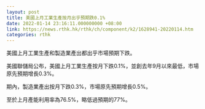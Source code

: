 ```yaml
---
layout: post
title: 美國上月工業生產按月出乎預期跌0.1%
date: 2022-01-14 23:16:11.000000000 +08:00
link: https://news.rthk.hk/rthk/ch/component/k2/1628941-20220114.htm
categories: rthk
---
```


美國上月工業生產和製造業產出都出乎市場預期下跌。

美國聯儲局公布，美國上月工業生產按月下跌0.1%，並創去年9月以來最低，市場原先預期增長0.3%。

期內，製造業產出按月下跌0.3%，市場原先預期增長0.5%。

至於上月產能利用率為76.5%，略低過預期的77%。
